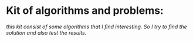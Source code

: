 <h1>Kit of algorithms and problems:</h1>
<p><i>
this kit consist of some algorithms that I find 
interesting. So I try to find the solution and also 
test the results.
</i></p>